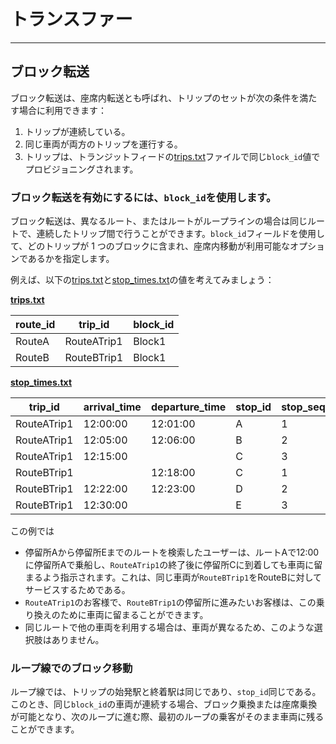 # トランスファー

<hr>

## ブロック転送

ブロック転送は、座席内転送とも呼ばれ、トリップのセットが次の条件を満たす場合に利用できます：

1. トリップが連続している。
2. 同じ車両が両方のトリップを運行する。
3. トリップは、トランジットフィードの[trips.txt](../../reference/#tripstxt)ファイルで同じ`block_id`値でプロビジョニングされます。

### ブロック転送を有効にするには、`block_id`を使用します。

ブロック転送は、異なるルート、またはルートがループラインの場合は同じルートで、連続したトリップ間で行うことができます。`block_id`フィールドを使用して、どのトリップが 1 つのブロックに含まれ、座席内移動が利用可能なオプションであるかを指定します。

例えば、以下の[trips.txt](../../reference/#tripstxt)と[stop_times.txt](../../reference/#stoptimestxt)の値を考えてみましょう：

[**trips.txt**](../../reference/#tripstxt)

| route_id | trip_id     | block_id |
| -------- |-------------|----------|
| RouteA     | RouteATrip1 | Block1   |
| RouteB     | RouteBTrip1 | Block1   |

[**stop_times.txt**](../../reference/#stoptimestxt)

| trip_id   | arrival_time     | departure_time     | stop_id | stop_sequence |
| --------- | -------- | -------- | ------- | ------------- |
| RouteATrip1 | 12:00:00 | 12:01:00 | A       | 1             |
| RouteATrip1 | 12:05:00 | 12:06:00 | B       | 2             |
| RouteATrip1 | 12:15:00 |          | C       | 3             |
| RouteBTrip1 |          | 12:18:00 | C       | 1             |
| RouteBTrip1 | 12:22:00 | 12:23:00 | D       | 2             |
| RouteBTrip1 | 12:30:00 |          | E       | 3             |

この例では

- 停留所Aから停留所Eまでのルートを検索したユーザーは、ルートAで12:00に停留所Aで乗船し、`RouteATrip1`の終了後に停留所Cに到着しても車両に留まるよう指示されます。これは、同じ車両が`RouteBTrip1`をRouteBに対してサービスするためである。
- `RouteATrip1`のお客様で、`RouteBTrip1`の停留所に進みたいお客様は、この乗り換えのために車両に留まることができます。
- 同じルートで他の車両を利用する場合は、車両が異なるため、このような選択肢はありません。

### ループ線でのブロック移動

ループ線では、トリップの始発駅と終着駅は同じであり、`stop_id`同じである。このとき、同じ`block_id`の車両が連続する場合、ブロック乗換または座席乗換が可能となり、次のループに進む際、最初のループの乗客がそのまま車両に残ることができます。
